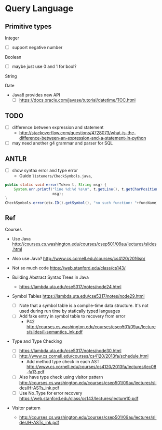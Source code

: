 # Query Language

## Primitive types 

Integer

- [ ] support negative number

Boolean

- [ ] maybe just use 0 and 1 for bool?

String

Date 

- Java8 provides new API
  - [ ] https://docs.oracle.com/javase/tutorial/datetime/TOC.html
  
## TODO

- [ ] difference between expression and statement 
  - http://stackoverflow.com/questions/4728073/what-is-the-difference-between-an-expression-and-a-statement-in-python
- [ ] may need another g4 grammar and parser for SQL

## ANTLR

- [ ] show syntax error and type error
  - Guide `listeners/CheckSymbols.java`, 
  
````java
public static void error(Token t, String msg) {
    System.err.printf("line %d:%d %s\n", t.getLine(), t.getCharPositionInLine(),
                      msg);
}
CheckSymbols.error(ctx.ID().getSymbol(), "no such function: "+funcName);
````
## Ref 

Courses 

- Use Java http://courses.cs.washington.edu/courses/csep501/09au/lectures/slides.html
- Also use Java? http://www.cs.cornell.edu/courses/cs4120/2016sp/
- Not so much code https://web.stanford.edu/class/cs143/


- Building Abstract Syntax Trees in Java 
  - https://lambda.uta.edu/cse5317/notes/node24.html
- Symbol Tables https://lambda.uta.edu/cse5317/notes/node29.html
  - [ ] Note that a symbol table is a compile-time data structure. It's not used during run time by statically typed languages
  - [ ] Add fake entry in symbol table to recovery from error
    - P42 http://courses.cs.washington.edu/courses/csep501/09au/lectures/slides/I-semantics_ink.pdf
- Type and Type Checking 
  - [ ] https://lambda.uta.edu/cse5317/notes/node30.html
  - [ ] http://www.cs.cornell.edu/courses/cs4120/2013fa/schedule.html
    - Add method type check in each AST http://www.cs.cornell.edu/courses/cs4120/2013fa/lectures/lec08-fa13.pdf
  - [ ] Also have type check using visitor pattern http://courses.cs.washington.edu/courses/csep501/09au/lectures/slides/H-ASTs_ink.pdf
  - [ ] Use No_Type for error recovery https://web.stanford.edu/class/cs143/lectures/lecture10.pdf
- Visitor pattern
  - http://courses.cs.washington.edu/courses/csep501/09au/lectures/slides/H-ASTs_ink.pdf
